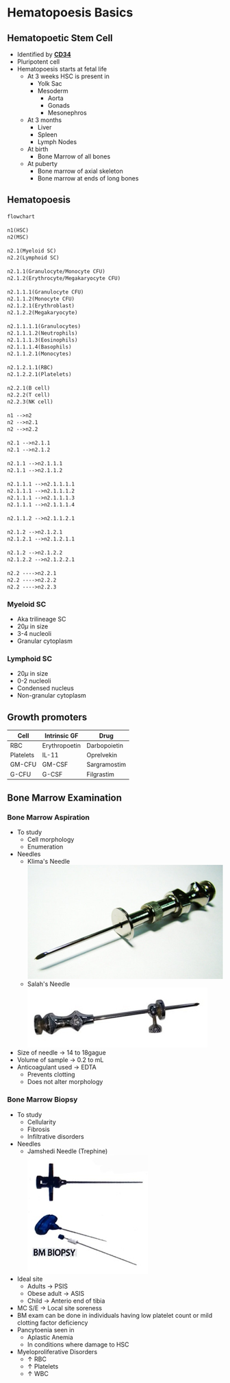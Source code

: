 # Hematopoesis Basics

## Hematopoetic Stem Cell
- Identified by [**CD34**](Pathology/Misc/CDAssociations)
- Pluripotent cell
- Hematopoesis starts at fetal life
	- At 3 weeks HSC is present in 
		- Yolk Sac
		- Mesoderm
			- Aorta
			- Gonads
			- Mesonephros
	- At 3 months
		- Liver
		- Spleen
		- Lymph Nodes
	- At birth
		- Bone Marrow of all bones
	- At puberty
		- Bone marrow of axial skeleton
		- Bone marrow at ends of long bones

## Hematopoesis
```mermaid
flowchart

n1(HSC)
n2(MSC)

n2.1(Myeloid SC)
n2.2(Lymphoid SC)

n2.1.1(Granulocyte/Monocyte CFU)
n2.1.2(Erythrocyte/Megakaryocyte CFU)

n2.1.1.1(Granulocyte CFU)
n2.1.1.2(Monocyte CFU)
n2.1.2.1(Erythroblast)
n2.1.2.2(Megakaryocyte)

n2.1.1.1.1(Granulocytes)
n2.1.1.1.2(Neutrophils)
n2.1.1.1.3(Eosinophils)
n2.1.1.1.4(Basophils)
n2.1.1.2.1(Monocytes)

n2.1.2.1.1(RBC)
n2.1.2.2.1(Platelets)

n2.2.1(B cell)
n2.2.2(T cell)
n2.2.3(NK cell)

n1 -->n2
n2 -->n2.1
n2 -->n2.2

n2.1 -->n2.1.1
n2.1 -->n2.1.2

n2.1.1 -->n2.1.1.1
n2.1.1 -->n2.1.1.2

n2.1.1.1 -->n2.1.1.1.1
n2.1.1.1 -->n2.1.1.1.2
n2.1.1.1 -->n2.1.1.1.3
n2.1.1.1 -->n2.1.1.1.4

n2.1.1.2 -->n2.1.1.2.1

n2.1.2 -->n2.1.2.1
n2.1.2.1 -->n2.1.2.1.1

n2.1.2 -->n2.1.2.2
n2.1.2.2 -->n2.1.2.2.1

n2.2 ---->n2.2.1
n2.2 ---->n2.2.2
n2.2 ---->n2.2.3

```

### Myeloid SC
- Aka trilineage SC
- 20$\mu$ in size
- 3-4 nucleoli
- Granular cytoplasm
### Lymphoid SC
- 20$\mu$ in size
- 0-2 nucleoli
- Condensed nucleus
- Non-granular cytoplasm

## Growth promoters
| Cell      | Intrinsic GF  | Drug         |
| --------- | ------------- | ------------ |
| RBC       | Erythropoetin | Darbopoietin |
| Platelets | IL-11         | Oprelvekin   |
| GM-CFU    | GM-CSF        | Sargramostim |
| G-CFU     | G-CSF         | Filgrastim   |

## Bone Marrow Examination
### Bone Marrow Aspiration
- To study 
	- Cell morphology
	- Enumeration
- Needles
	- Klima's Needle
		![KlimasNeedle](Pathology/Images/KlimasNeedle.jpg)
	- Salah's Needle
		![SalahsNeedle](Pathology/Images/SalahsNeedle.jpg)
- Size of needle  $\rightarrow$ 14 to 18gague
- Volume of sample  $\rightarrow$ 0.2 to mL
- Anticoagulant used  $\rightarrow$ EDTA
	- Prevents clotting 
	- Does not alter morphology
### Bone Marrow Biopsy
- To study
	- Cellularity
	- Fibrosis
	- Infiltrative disorders
- Needles
	- Jamshedi Needle (Trephine)
	![JamshediNeedle](Pathology/Images/JamshediNeedle.jpg)	
- Ideal site
	- Adults  $\rightarrow$ PSIS
	- Obese adult  $\rightarrow$ ASIS
	- Child  $\rightarrow$ Anterio end of tibia
- MC S/E  $\rightarrow$ Local site soreness
- BM exam can be done in individuals having low platelet count or mild clotting factor deficiency
- Pancytoenia seen in 
	- Aplastic Anemia
	- In conditions where damage to HSC
- Myeloproliferative Disorders
	- $\uparrow$ RBC
	- $\uparrow$ Platelets
	- $\uparrow$ WBC